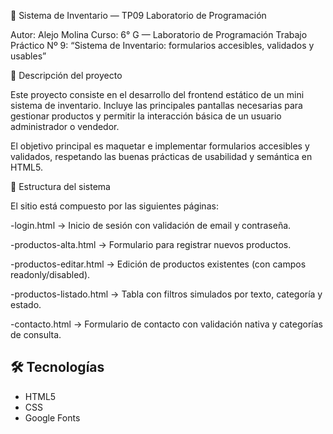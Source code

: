 🧾 Sistema de Inventario — TP09 Laboratorio de Programación

Autor: Alejo Molina
Curso: 6° G — Laboratorio de Programación
Trabajo Práctico Nº 9: “Sistema de Inventario: formularios accesibles, validados y usables”

📌 Descripción del proyecto

Este proyecto consiste en el desarrollo del frontend estático de un mini sistema de inventario.
Incluye las principales pantallas necesarias para gestionar productos y permitir la interacción básica de un usuario administrador o vendedor.

El objetivo principal es maquetar e implementar formularios accesibles y validados, respetando las buenas prácticas de usabilidad y semántica en HTML5.

🧩 Estructura del sistema

El sitio está compuesto por las siguientes páginas:

-login.html → Inicio de sesión con validación de email y contraseña.

-productos-alta.html → Formulario para registrar nuevos productos.

-productos-editar.html → Edición de productos existentes (con campos readonly/disabled).

-productos-listado.html → Tabla con filtros simulados por texto, categoría y estado.

-contacto.html → Formulario de contacto con validación nativa y categorías de consulta.

## 🛠️ Tecnologías
- HTML5
- CSS
- Google Fonts
